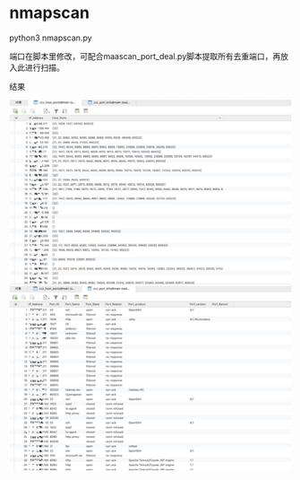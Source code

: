 # nmapscan

python3 nmapscan.py

端口在脚本里修改，可配合maascan_port_deal.py脚本提取所有去重端口，再放入此进行扫描。

结果

![image](https://github.com/rambleZzz/nmapscan/blob/main/n1.jpg)
![image](https://github.com/rambleZzz/nmapscan/blob/main/n2.jpg)
